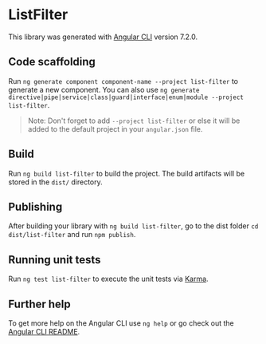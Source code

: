 # ListFilter

This library was generated with [Angular CLI](https://github.com/angular/angular-cli) version 7.2.0.

## Code scaffolding

Run `ng generate component component-name --project list-filter` to generate a new component. You can also use `ng generate directive|pipe|service|class|guard|interface|enum|module --project list-filter`.
> Note: Don't forget to add `--project list-filter` or else it will be added to the default project in your `angular.json` file. 

## Build

Run `ng build list-filter` to build the project. The build artifacts will be stored in the `dist/` directory.

## Publishing

After building your library with `ng build list-filter`, go to the dist folder `cd dist/list-filter` and run `npm publish`.

## Running unit tests

Run `ng test list-filter` to execute the unit tests via [Karma](https://karma-runner.github.io).

## Further help

To get more help on the Angular CLI use `ng help` or go check out the [Angular CLI README](https://github.com/angular/angular-cli/blob/master/README.md).
